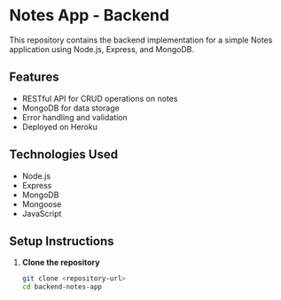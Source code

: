 # Notes App - Backend

This repository contains the backend implementation for a simple Notes application using Node.js, Express, and MongoDB.

## Features

- RESTful API for CRUD operations on notes
- MongoDB for data storage
- Error handling and validation
- Deployed on Heroku

## Technologies Used

- Node.js
- Express
- MongoDB
- Mongoose
- JavaScript

## Setup Instructions

1. **Clone the repository**

   ```bash
   git clone <repository-url>
   cd backend-notes-app
